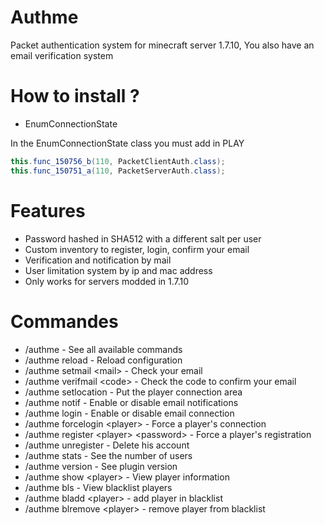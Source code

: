 # Authme

Packet authentication system for minecraft server 1.7.10, You also have an email verification system

# How to install ?

* EnumConnectionState

In the EnumConnectionState class you must add in PLAY
```java
this.func_150756_b(110, PacketClientAuth.class);
this.func_150751_a(110, PacketServerAuth.class);
```

# Features

* Password hashed in SHA512 with a different salt per user
* Custom inventory to register, login, confirm your email
* Verification and notification by mail
* User limitation system by ip and mac address
* Only works for servers modded in 1.7.10

# Commandes

* /authme - See all available commands
* /authme reload - Reload configuration
* /authme setmail \<mail\> - Check your email
* /authme verifmail \<code\> - Check the code to confirm your email
* /authme setlocation - Put the player connection area
* /authme notif - Enable or disable email notifications
* /authme login - Enable or disable email connection
* /authme forcelogin \<player\> - Force a player's connection
* /authme register \<player\> \<password\> - Force a player's registration
* /authme unregister - Delete his account
* /authme stats - See the number of users
* /authme version - See plugin version
* /authme show \<player\> - View player information
* /authme bls - View blacklist players
* /authme bladd \<player\> - add player in blacklist
* /authme blremove \<player\> - remove player from blacklist
